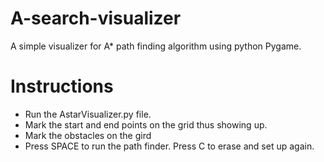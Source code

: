 # A-search-visualizer
A simple visualizer for A* path finding algorithm using python Pygame.
# Instructions
* Run the AstarVisualizer.py file. 
* Mark the start and end points on the grid thus showing up. 
* Mark the obstacles on the gird
* Press SPACE to run the path finder. Press C to erase and set up again.
